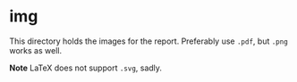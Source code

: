# img

This directory holds the images for the report. Preferably use `.pdf`, but
`.png` works as well.

**Note** LaTeX does not support `.svg`, sadly.
